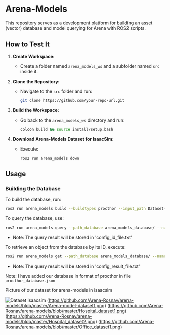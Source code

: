 # Arena-Models

This repository serves as a development platform for building an asset (vector) database and model querying for Arena with ROS2 scripts.

## How to Test It

1. **Create Workspace:**
   - Create a folder named `arena_models_ws` and a subfolder named `src` inside it.

2. **Clone the Repository:**
   - Navigate to the `src` folder and run:
     ```bash
     git clone https://github.com/your-repo-url.git
     ```

3. **Build the Workspace:**
   - Go back to the `arena_models_ws` directory and run:
     ```bash
     colcon build && source install/setup.bash
     ```

4. **Download Arena-Models Dataset for IsaacSim:**
   - Execute:
     ```bash
     ros2 run arena_models down
     ```

## Usage

### Building the Database
To build the database, run:
```bash
ros2 run arena_models build --buildtypes procthor --input_path Dataset-arena-models/ --output_database_name arena-models
```
To query the database, use:
```bash
ros2 run arena_models query --path_database arena_models_database/ --name_database arena-models --target src/arena_models/ sofa
```
- Note: The query result will be stored in 'config_id_file.txt'

To retrieve an object from the database by its ID, execute:
```bash
ros2 run arena_models get --path_database arena_models_database/ --name_database arena-models --target src/arena_models/ -id 20
```
- Note: The query result will be stored in 'config_result_file.txt'

Note: I have added our database in format of procthor in file `procthor_database.json`

Picture of our dataset for arena-models in isaacsim

![Dataset isaacsim](https://github.com/Arena-Rosnav/arena-models/blob/isaac-project/resedential_capture5.png)
(https://github.com/Arena-Rosnav/arena-models/blob/master/Arena-model-dataset1.png)
(https://github.com/Arena-Rosnav/arena-models/blob/master/Hospital_dataset1.png)
(https://github.com/Arena-Rosnav/arena-models/blob/master/Hospital_dataset2.png)
(https://github.com/Arena-Rosnav/arena-models/blob/master/Office_dataset1.png)
